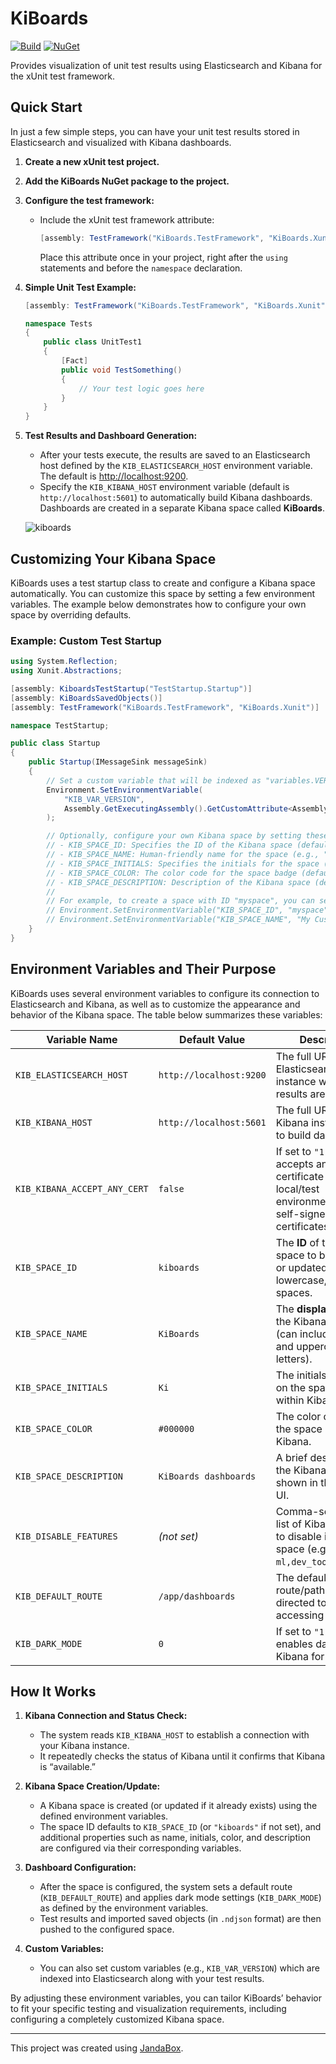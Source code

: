 # KiBoards

[![Build](https://github.com/Jandini/KiBoards/actions/workflows/build.yml/badge.svg)](https://github.com/Jandini/KiBoards/actions/workflows/build.yml)
[![NuGet](https://github.com/Jandini/KiBoards/actions/workflows/nuget.yml/badge.svg)](https://github.com/Jandini/KiBoards/actions/workflows/nuget.yml)

Provides visualization of unit test results using Elasticsearch and Kibana for the xUnit test framework.

## Quick Start

In just a few simple steps, you can have your unit test results stored in Elasticsearch and visualized with Kibana dashboards.

1. **Create a new xUnit test project.**

2. **Add the KiBoards NuGet package to the project.**

3. **Configure the test framework:**
   - Include the xUnit test framework attribute:
     ```csharp
     [assembly: TestFramework("KiBoards.TestFramework", "KiBoards.Xunit")]
     ```
     Place this attribute once in your project, right after the `using` statements and before the `namespace` declaration.

4. **Simple Unit Test Example:**
     ```csharp
     [assembly: TestFramework("KiBoards.TestFramework", "KiBoards.Xunit")]

     namespace Tests
     {
         public class UnitTest1
         {
             [Fact]
             public void TestSomething()
             {
                 // Your test logic goes here
             }
         }
     }
     ```

5. **Test Results and Dashboard Generation:**
   - After your tests execute, the results are saved to an Elasticsearch host defined by the `KIB_ELASTICSEARCH_HOST` environment variable. The default is [http://localhost:9200](http://localhost:9200/).
   - Specify the `KIB_KIBANA_HOST` environment variable (default is `http://localhost:5601`) to automatically build Kibana dashboards. Dashboards are created in a separate Kibana space called **KiBoards**.

   ![kiboards](https://github.com/user-attachments/assets/9a908bc0-a700-49dc-8f4a-d2257eff1fe6)

## Customizing Your Kibana Space

KiBoards uses a test startup class to create and configure a Kibana space automatically. You can customize this space by setting a few environment variables. The example below demonstrates how to configure your own space by overriding defaults.

### Example: Custom Test Startup

```csharp
using System.Reflection;
using Xunit.Abstractions;

[assembly: KiboardsTestStartup("TestStartup.Startup")]
[assembly: KiBoardsSavedObjects()]
[assembly: TestFramework("KiBoards.TestFramework", "KiBoards.Xunit")]

namespace TestStartup;

public class Startup 
{
    public Startup(IMessageSink messageSink)
    {
        // Set a custom variable that will be indexed as "variables.VERSION" into Elasticsearch.
        Environment.SetEnvironmentVariable(
            "KIB_VAR_VERSION", 
            Assembly.GetExecutingAssembly().GetCustomAttribute<AssemblyInformationalVersionAttribute>()?.InformationalVersion
        );

        // Optionally, configure your own Kibana space by setting these environment variables:
        // - KIB_SPACE_ID: Specifies the ID of the Kibana space (default is "kiboards"). Must be all lowercase letters with no spaces.
        // - KIB_SPACE_NAME: Human-friendly name for the space (e.g., "My Space")
        // - KIB_SPACE_INITIALS: Specifies the initials for the space (default is "Ki")
        // - KIB_SPACE_COLOR: The color code for the space badge (default is "#000000")
        // - KIB_SPACE_DESCRIPTION: Description of the Kibana space (default is "KiBoards dashboards")
        //
        // For example, to create a space with ID "myspace", you can set:
        // Environment.SetEnvironmentVariable("KIB_SPACE_ID", "myspace");
        // Environment.SetEnvironmentVariable("KIB_SPACE_NAME", "My Custom Space");
    }     
}
```

## Environment Variables and Their Purpose

KiBoards uses several environment variables to configure its connection to Elasticsearch and Kibana, as well as to customize the appearance and behavior of the Kibana space. The table below summarizes these variables:

| Variable Name                  | Default Value           | Description |
|--------------------------------|--------------------------|-------------|
| `KIB_ELASTICSEARCH_HOST`       | `http://localhost:9200`  | The full URL of your Elasticsearch instance where test results are stored. |
| `KIB_KIBANA_HOST`              | `http://localhost:5601`  | The full URL of your Kibana instance used to build dashboards. |
| `KIB_KIBANA_ACCEPT_ANY_CERT`   | `false`                  | If set to `"1"` or `"true"`, accepts any SSL certificate (useful for local/test environments with self-signed certificates). |
| `KIB_SPACE_ID`                 | `kiboards`               | The **ID** of the Kibana space to be created or updated. Must be lowercase, no spaces. |
| `KIB_SPACE_NAME`               | `KiBoards`               | The **display name** for the Kibana space (can include spaces and uppercase letters). |
| `KIB_SPACE_INITIALS`           | `Ki`                     | The initials to display on the space badge within Kibana. |
| `KIB_SPACE_COLOR`              | `#000000`                | The color code for the space badge in Kibana. |
| `KIB_SPACE_DESCRIPTION`        | `KiBoards dashboards`    | A brief description of the Kibana space, shown in the Kibana UI. |
| `KIB_DISABLE_FEATURES`         | *(not set)*              | Comma-separated list of Kibana features to disable in the space (e.g., `ml,dev_tools,canvas`). |
| `KIB_DEFAULT_ROUTE`            | `/app/dashboards`        | The default route/path users are directed to when accessing the space. |
| `KIB_DARK_MODE`                | `0`                      | If set to `"1"` or `"true"`, enables dark mode in Kibana for the space. |

## How It Works

1. **Kibana Connection and Status Check:**
   - The system reads `KIB_KIBANA_HOST` to establish a connection with your Kibana instance.
   - It repeatedly checks the status of Kibana until it confirms that Kibana is “available.”

2. **Kibana Space Creation/Update:**
   - A Kibana space is created (or updated if it already exists) using the defined environment variables.
   - The space ID defaults to `KIB_SPACE_ID` (or `"kiboards"` if not set), and additional properties such as name, initials, color, and description are configured via their corresponding variables.

3. **Dashboard Configuration:**
   - After the space is configured, the system sets a default route (`KIB_DEFAULT_ROUTE`) and applies dark mode settings (`KIB_DARK_MODE`) as defined by the environment variables.
   - Test results and imported saved objects (in `.ndjson` format) are then pushed to the configured space.

4. **Custom Variables:**
   - You can also set custom variables (e.g., `KIB_VAR_VERSION`) which are indexed into Elasticsearch along with your test results.

By adjusting these environment variables, you can tailor KiBoards’ behavior to fit your specific testing and visualization requirements, including configuring a completely customized Kibana space.

---

This project was created using [JandaBox](https://github.com/Jandini/JandaBox).
